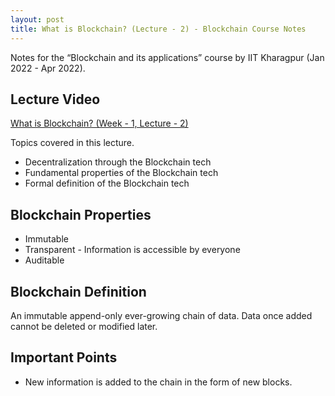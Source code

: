 ```yaml
---
layout: post
title: What is Blockchain? (Lecture - 2) - Blockchain Course Notes
---
```


Notes for the “Blockchain and its applications” course by IIT Kharagpur (Jan 2022 - Apr 2022).

<!--more-->

## Lecture Video

[What is Blockchain? (Week - 1, Lecture - 2)](https://youtu.be/B6KHbViproI)

Topics covered in this lecture.

- Decentralization through the Blockchain tech
- Fundamental properties of the Blockchain tech
- Formal definition of the Blockchain tech

## Blockchain Properties

- Immutable
- Transparent - Information is accessible by everyone
- Auditable

## Blockchain Definition

An immutable append-only ever-growing chain of data. Data once added cannot be deleted or modified later.

## Important Points

- New information is added to the chain in the form of new blocks.
